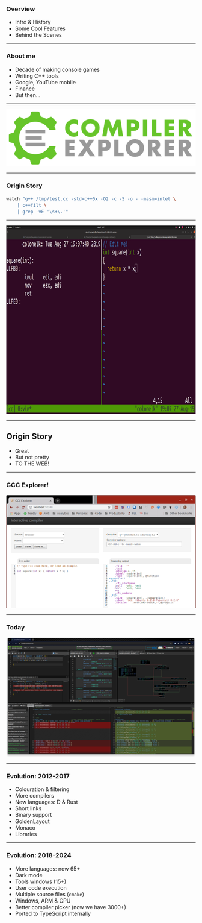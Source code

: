 <div class="white-bg">

### Overview
* Intro & History
* Some Cool Features
* Behind the Scenes

</div>

---
    
<div class="white-bg">

### About me

* Decade of making console games
* Writing C++ tools
* Google, YouTube mobile
* Finance
* But then...<!-- .element: class="fragment" -->

</div>

---

<div class="white-bg">

![CE logo](images/CE.svg) <!-- .element: class="no-border stretch" -->

</div>

---

<div class="white-bg">

### Origin Story

```bash
watch "g++ /tmp/test.cc -std=c++0x -O2 -c -S -o - -masm=intel \
    | c++filt \
    | grep -vE '\s+\.'"
```
<!-- .element: class="fragment" -->

</div>

---

<img src="images/ce-sh.png" width="2560" height="1440" style="height: 500px; width: auto;">

---

<div class="white-bg">

## Origin Story

* Great
* But not pretty
* TO THE WEB!<!-- .element: class="fragment" -->

</div>

---

### GCC Explorer!
<!-- .element: class="white-bg" -->
![First version](images/first_working.png)<!-- .element: height="470" class="no-border" -->

---

### Today

<!-- .element: class="white-bg" -->
![Today](images/viz.png)<!-- .element: height="470" class="no-border" -->

---

<div class="white-bg">

### Evolution: 2012-2017
  * Colouration & filtering
  * More compilers
  * New languages: D & Rust
  * Short links
  * Binary support
  * GoldenLayout
  * Monaco
  * Libraries

</div>

---

<div class="white-bg">

### Evolution: 2018-2024
  * More languages: now 65+
  * Dark mode
  * Tools windows (15+)
  * User code execution
  * Multiple source files (`cmake`)
  * Windows, ARM & GPU
  * Better compiler picker (now we have 3000+)
  * Ported to TypeScript internally

</div>
